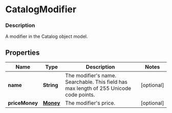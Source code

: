 
# CatalogModifier

### Description

A modifier in the Catalog object model.

## Properties
Name | Type | Description | Notes
------------ | ------------- | ------------- | -------------
**name** | **String** | The modifier&#39;s name. Searchable. This field has max length of 255 Unicode code points. |  [optional]
**priceMoney** | [**Money**](Money.md) | The modifier&#39;s price. |  [optional]



